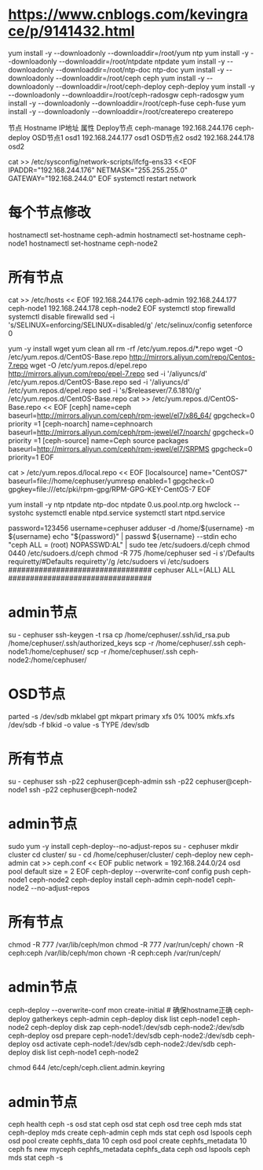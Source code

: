 # https://www.cnblogs.com/kevingrace/p/9141432.html

yum install -y --downloadonly --downloaddir=/root/yum           ntp 
yum install -y --downloadonly --downloaddir=/root/ntpdate       ntpdate 
yum install -y --downloadonly --downloaddir=/root/ntp-doc       ntp-doc
yum install -y --downloadonly --downloaddir=/root/ceph          ceph
yum install -y --downloadonly --downloaddir=/root/ceph-deploy   ceph-deploy
yum install -y --downloadonly --downloaddir=/root/ceph-radosgw  ceph-radosgw
yum install -y --downloadonly --downloaddir=/root/ceph-fuse     ceph-fuse
yum install -y --downloadonly --downloaddir=/root/createrepo     createrepo

节点	    Hostname	IP地址	            属性
Deploy节点	ceph-manage	192.168.244.176 	ceph-deploy
OSD节点1	osd1	    192.168.244.177 	osd1
OSD节点2  	osd2	    192.168.244.178	    osd2

cat >> /etc/sysconfig/network-scripts/ifcfg-ens33 <<EOF
IPADDR="192.168.244.176"
NETMASK="255.255.255.0"
GATEWAY="192.168.244.0"
EOF
systemctl restart network

# 每个节点修改
hostnamectl set-hostname ceph-admin
hostnamectl set-hostname ceph-node1
hostnamectl set-hostname ceph-node2

# 所有节点
cat >> /etc/hosts << EOF
192.168.244.176    ceph-admin
192.168.244.177    ceph-node1 
192.168.244.178    ceph-node2
EOF
systemctl stop firewalld
systemctl disable firewalld
sed -i 's/SELINUX=enforcing/SELINUX=disabled/g' /etc/selinux/config
setenforce 0

yum -y install wget
yum clean all
rm -rf /etc/yum.repos.d/*.repo
wget -O /etc/yum.repos.d/CentOS-Base.repo http://mirrors.aliyun.com/repo/Centos-7.repo
wget -O /etc/yum.repos.d/epel.repo http://mirrors.aliyun.com/repo/epel-7.repo
sed -i '/aliyuncs/d' /etc/yum.repos.d/CentOS-Base.repo
sed -i '/aliyuncs/d' /etc/yum.repos.d/epel.repo
sed -i 's/$releasever/7.6.1810/g' /etc/yum.repos.d/CentOS-Base.repo
cat >> /etc/yum.repos.d/CentOS-Base.repo << EOF
[ceph]
name=ceph
baseurl=http://mirrors.aliyun.com/ceph/rpm-jewel/el7/x86_64/
gpgcheck=0
priority =1
[ceph-noarch]
name=cephnoarch
baseurl=http://mirrors.aliyun.com/ceph/rpm-jewel/el7/noarch/
gpgcheck=0
priority =1
[ceph-source]
name=Ceph source packages
baseurl=http://mirrors.aliyun.com/ceph/rpm-jewel/el7/SRPMS
gpgcheck=0
priority=1
EOF

cat > /etc/yum.repos.d/local.repo << EOF
[localsource]
name=\"CentOS7\"
baseurl=file://home/cephuser/yumresp
enabled=1
gpgcheck=0
gpgkey=file:///etc/pki/rpm-gpg/RPM-GPG-KEY-CentOS-7
EOF

yum install -y ntp ntpdate ntp-doc
ntpdate 0.us.pool.ntp.org
hwclock --systohc
systemctl enable ntpd.service
systemctl start ntpd.service


password=123456
username=cephuser
adduser -d /home/${username} -m ${username}
echo "${password}" | passwd ${username} --stdin
echo "ceph ALL = (root) NOPASSWD:AL" | sudo tee /etc/sudoers.d/ceph
chmod 0440 /etc/sudoers.d/ceph
chmod -R 775 /home/cephuser
sed -i s'/Defaults requiretty/#Defaults requiretty'/g /etc/sudoers
vi /etc/sudoers
#################################
cephuser ALL=(ALL)      ALL
#################################

# admin节点
su - cephuser
ssh-keygen -t rsa
cp /home/cephuser/.ssh/id_rsa.pub /home/cephuser/.ssh/authorized_keys
scp -r /home/cephuser/.ssh ceph-node1:/home/cephuser/
scp -r /home/cephuser/.ssh ceph-node2:/home/cephuser/

# OSD节点
parted -s /dev/sdb mklabel gpt mkpart primary xfs 0% 100%
mkfs.xfs /dev/sdb -f
blkid -o value -s TYPE /dev/sdb

# 所有节点
su - cephuser
ssh -p22 cephuser@ceph-admin
ssh -p22 cephuser@ceph-node1
ssh -p22 cephuser@ceph-node2

# admin节点
sudo yum  -y install ceph-deploy--no-adjust-repos
su - cephuser
mkdir cluster
cd cluster/
su -
cd /home/cephuser/cluster/
ceph-deploy new ceph-admin
cat >> ceph.conf << EOF
public network = 192.168.244.0/24
osd pool default size = 2
EOF
ceph-deploy --overwrite-conf config push  ceph-node1 ceph-node2 
ceph-deploy install ceph-admin ceph-node1 ceph-node2 --no-adjust-repos
# 所有节点
chmod -R 777 /var/lib/ceph/mon
chmod -R 777 /var/run/ceph/
chown -R ceph:ceph /var/lib/ceph/mon
chown -R ceph:ceph /var/run/ceph/
# admin节点
ceph-deploy --overwrite-conf mon create-initial # 确保hostname正确
ceph-deploy gatherkeys ceph-admin
ceph-deploy disk list ceph-node1 ceph-node2
ceph-deploy disk zap ceph-node1:/dev/sdb ceph-node2:/dev/sdb
ceph-deploy osd prepare ceph-node1:/dev/sdb ceph-node2:/dev/sdb
ceph-deploy osd activate ceph-node1:/dev/sdb ceph-node2:/dev/sdb
ceph-deploy disk list ceph-node1 ceph-node2

chmod 644 /etc/ceph/ceph.client.admin.keyring
# admin节点
ceph health
ceph -s
osd stat
ceph osd stat
ceph osd tree
ceph mds stat
ceph-deploy mds create ceph-admin
ceph mds stat
ceph osd lspools
ceph osd pool create cephfs_data 10
ceph osd pool create cephfs_metadata 10 
ceph fs new myceph cephfs_metadata cephfs_data
ceph osd lspools
ceph mds stat
ceph -s